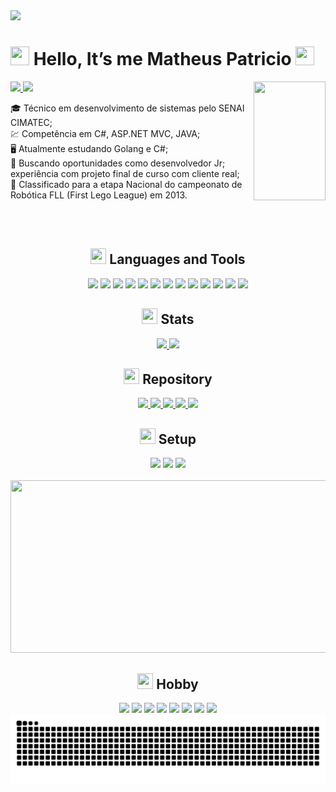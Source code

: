 <img src="https://www.themasterpicks.com/wp-content/uploads/2020/04/22b22287602523.5dbd29081561d.gif"/>

<h1>
   <img width="30" height="30" src="https://emoji.gg/assets/emoji/4708_Pikachu_Hello.gif"/> 
   Hello, It’s me Matheus Patricio
   <img width="30" height="30" src="https://emoji.gg/assets/emoji/4708_Pikachu_Hello.gif"/>
</h1> 

<a href="https://www.linkedin.com/in/matheuspatricio/" target="_blank"> 
   <img src="https://img.shields.io/badge/LinkedIn-0077B5?style=for-the-badge&logo=linkedin&logoColor=white" height="25"/>
</a>
<a href="https://github.com/MPaTXD" target="_blank"> 
   <img src="https://img.shields.io/badge/GitHub-100000?style=for-the-badge&logo=github&logoColor=white" height="25">
</a>

<img align="right" width="115" height="190" src="http://1.bp.blogspot.com/-Htv5BlT8nhs/TZIvPoPGH5I/AAAAAAAAABs/NBLV4dt4YN8/s1600/leona-12s%255B1%255D.gif">
<div>
  <dl>
    <dt>🎓 Técnico em desenvolvimento de sistemas pelo SENAI CIMATEC;</dt>
    <dt>💹 Competência em C#, ASP.NET MVC, JAVA;</dt>
    <dt>🖥️ Atualmente estudando Golang e C#;</dt>
    <dt>👯 Buscando oportunidades como desenvolvedor Jr; experiência com projeto final de curso com cliente real;</dt>
    <dt>🥇 Classificado para a etapa Nacional do campeonato de Robótica FLL (First Lego League) em 2013.</dt>
  </dl>
</div>
<br>
<br>
<div align="center">
  <h2><img src="https://emoji.discord.st/emojis/afadae59-17dd-4217-bf4f-f3ae92f27ab6.gif" width="25" height="25"> Languages and Tools</h2>
  <img src="https://img.shields.io/badge/C%23-239120?style=for-the-badge&logo=c-sharp&logoColor=white" height="25"/>
  <img src="https://img.shields.io/badge/C%2B%2B-00599C?style=for-the-badge&logo=c%2B%2B&logoColor=white" height="25"/>
  <img src="https://img.shields.io/badge/C-00599C?style=for-the-badge&logo=c&logoColor=white" height="25"/>
  <img src="https://img.shields.io/badge/Go-00ADD8?style=for-the-badge&logo=go&logoColor=white" height="25"/>
  <img src="https://img.shields.io/badge/Java-ED8B00?style=for-the-badge&logo=java&logoColor=white" height="25"/>
  <img src="https://img.shields.io/badge/JavaScript-323330?style=for-the-badge&logo=javascript&logoColor=F7DF1E" height="25"/>
  <img src="https://img.shields.io/badge/MySQL-00000F?style=for-the-badge&logo=mysql&logoColor=white" height="25"/>
  <img src="https://img.shields.io/badge/Postman-FF6C37?style=for-the-badge&logo=postman&logoColor=white" height="25"/>
  <img src="https://img.shields.io/badge/Windows-0078D6?style=for-the-badge&logo=windows&logoColor=white" height="25"/>
  <img src="https://img.shields.io/badge/Ubuntu-E95420?style=for-the-badge&logo=ubuntu&logoColor=white" height="25"/>
  <img src="https://img.shields.io/badge/Visual_Studio_Code-0078D4?style=for-the-badge&logo=visual%20studio%20code&logoColor=white" height="25"/>
  <img src="https://img.shields.io/badge/Visual_Studio-5C2D91?style=for-the-badge&logo=visual%20studio&logoColor=white" height="25"/>
  <img src="https://img.shields.io/badge/Git-F05032?style=for-the-badge&logo=git&logoColor=white" height="25"/>
</div>


<h2 align="center"><img src="https://emoji.gg/assets/emoji/4023-nitro.gif" width="25" height="25"> Stats</h2>
<div align="center"> 
   <a href="https://github.com/MPaTXD">
    <img height="180em" src="https://github-readme-stats.vercel.app/api?username=MPaTXD&count_private=false&show_icons=true&theme=tokyonight&border_color=0d1117" />
  </a>
  <a href="https://github.com/MPaTXD">
    <img height="180em" src="https://github-readme-stats.vercel.app/api/top-langs/?username=MPaTXD&count_private=false&layout=compact&show_icons=true&theme=tokyonight&border_color=0d1117"/>
  </a>
</div>


<h2 align="center"><img src="https://emoji.discord.st/emojis/aea6b19d-1ebb-42b9-98d6-4136ff2ede45.gif" width="25" height="25"/> Repository</h2>
<div align="center"> 
   <a href="https://github.com/MPaTXD">
    <img src="https://github-readme-stats.vercel.app/api/pin/?username=MPaTXD&show_owner=true&repo=Campo-Minado-C&count_private=false&title_color=6495ED&icon_color=9370DB&text_color=20B2AA&bg_color=1a1b27&border_color=0d1117"/>
  </a>
  <a href="https://github.com/MPaTXD">
    <img src="https://github-readme-stats.vercel.app/api/pin/?username=MPaTXD&show_owner=true&repo=UNO-C&count_private=false&title_color=6495ED&icon_color=9370DB&text_color=20B2AA&bg_color=1a1b27&border_color=0d1117"/>
  </a>
   <a href="https://github.com/MPaTXD">
    <img src="https://github-readme-stats.vercel.app/api/pin/?username=MPaTXD&show_owner=true&repo=Carona-Solidaria-Cimatec&count_private=false&title_color=6495ED&icon_color=9370DB&text_color=20B2AA&bg_color=1a1b27&border_color=0d1117"/>
  </a>
   <a href="https://github.com/MPaTXD">
    <img src="https://github-readme-stats.vercel.app/api/pin/?username=MPaTXD&show_owner=true&repo=Projeto-Banda-Cimatec&count_private=false&title_color=6495ED&icon_color=9370DB&text_color=20B2AA&bg_color=1a1b27&border_color=0d1117"/>
  </a>
   <a href="https://github.com/MPaTXD">
    <img src="https://github-readme-stats.vercel.app/api/pin/?username=MPaTXD&show_owner=true&repo=Estudo-Go-RestAPI-JWT&count_private=false&title_color=6495ED&icon_color=9370DB&text_color=20B2AA&bg_color=1a1b27&border_color=0d1117"/>
  </a>
</div>


<h2 align="center"><img src="https://emoji.discord.st/emojis/f81e2ca1-34e1-4192-ae1f-0c55c470f601.gif" width="25" height="25"> Setup</h2>
<div align="center">
   <img src="https://img.shields.io/badge/Windows-11-0078D6?style=for-the-badge&logo=windows&logoColor=white" height="25"/>
   <img src="https://img.shields.io/badge/AMD-Ryzen_5_3600-ED1C24?style=for-the-badge&logo=amd&logoColor=white" height="25"/>
   <img src="https://img.shields.io/badge/NVIDIA-GTX1060-76B900?style=for-the-badge&logo=nvidia&logoColor=white" height="25"/>
</div>
<br>
<div align="center">
   <img src="https://i0.wp.com/i.pinimg.com/originals/83/f6/5e/83f65e8c6efc88fabfcfbb11cf63bd8a.gif" width="510" height="276">
</div>


<h2 align="center"><img src="https://emoji.discord.st/emojis/5b559c94-0c62-403a-accf-2a406eeb16cb.gif" width="25" height="25"> Hobby</h2>
<div align="center">
  <img src="https://img.shields.io/badge/Xbox-107C10?style=for-the-badge&logo=xbox&logoColor=white" height="25"/>
  <img src="https://img.shields.io/badge/epicgames-%23313131.svg?style=for-the-badge&logo=epicgames&logoColor=white" height="25"/>
  <img src="https://img.shields.io/badge/Steam-000000?style=for-the-badge&logo=steam&logoColor=white" height="25"/>
  <img src="https://img.shields.io/badge/Twitch-9146FF?style=for-the-badge&logo=twitch&logoColor=white" height="25"/>
  <img src="https://img.shields.io/badge/YouTube-FF0000?style=for-the-badge&logo=youtube&logoColor=white" height="25"/>
  <img src="https://img.shields.io/badge/Netflix-E50914?style=for-the-badge&logo=netflix&logoColor=white" height="25"/>
  <img src="https://img.shields.io/badge/Crunchyroll-F47521?style=for-the-badge&logo=crunchyroll&logoColor=white" height="25"/>
  <img src="https://img.shields.io/badge/Spotify-1ED760?&style=for-the-badge&logo=spotify&logoColor=white" height="25"/>
</div>

<div align="center">
   <img src="https://raw.githubusercontent.com/MPaTXD/MPaTXD/output/github-contribution-grid-snake.svg"/>
</div>






